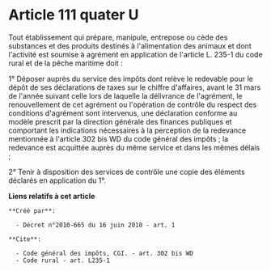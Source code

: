 # Article 111 quater U

Tout établissement qui prépare, manipule, entrepose ou cède des substances et des produits destinés à l'alimentation des
animaux et dont l'activité est soumise à agrément en application de l'article L. 235-1 du code rural et de la pêche maritime
doit : 

1° Déposer auprès du service des impôts dont relève le redevable pour le dépôt de ses déclarations de taxes sur le chiffre
d'affaires, avant le 31 mars de l'année suivant celle lors de laquelle la délivrance de l'agrément, le renouvellement de cet
agrément ou l'opération de contrôle du respect des conditions d'agrément sont intervenus, une déclaration conforme au modèle
prescrit par la direction générale des finances publiques et comportant les indications nécessaires à la perception de la
redevance mentionnée à l'article 302 bis WD du code général des impôts ; la redevance est acquittée auprès du même service et
dans les mêmes délais ; 

2° Tenir à disposition des services de contrôle une copie des éléments déclarés en application du 1°.

**Liens relatifs à cet article**

	**Créé par**:

	  - Décret n°2010-665 du 16 juin 2010 - art. 1

	**Cite**:

	  - Code général des impôts, CGI. - art. 302 bis WD
	  - Code rural - art. L235-1
